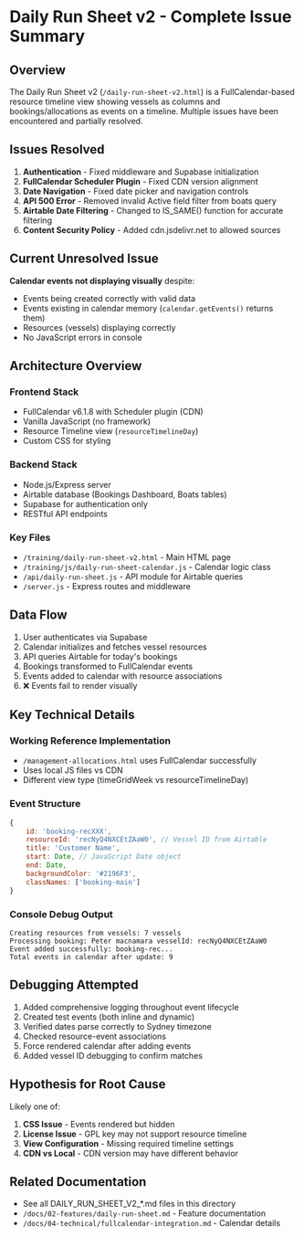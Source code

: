 # Daily Run Sheet v2 - Complete Issue Summary

## Overview
The Daily Run Sheet v2 (`/daily-run-sheet-v2.html`) is a FullCalendar-based resource timeline view showing vessels as columns and bookings/allocations as events on a timeline. Multiple issues have been encountered and partially resolved.

## Issues Resolved
1. **Authentication** - Fixed middleware and Supabase initialization
2. **FullCalendar Scheduler Plugin** - Fixed CDN version alignment
3. **Date Navigation** - Fixed date picker and navigation controls
4. **API 500 Error** - Removed invalid Active field filter from boats query
5. **Airtable Date Filtering** - Changed to IS_SAME() function for accurate filtering
6. **Content Security Policy** - Added cdn.jsdelivr.net to allowed sources

## Current Unresolved Issue
**Calendar events not displaying visually** despite:
- Events being created correctly with valid data
- Events existing in calendar memory (`calendar.getEvents()` returns them)
- Resources (vessels) displaying correctly
- No JavaScript errors in console

## Architecture Overview

### Frontend Stack
- FullCalendar v6.1.8 with Scheduler plugin (CDN)
- Vanilla JavaScript (no framework)
- Resource Timeline view (`resourceTimelineDay`)
- Custom CSS for styling

### Backend Stack
- Node.js/Express server
- Airtable database (Bookings Dashboard, Boats tables)
- Supabase for authentication only
- RESTful API endpoints

### Key Files
- `/training/daily-run-sheet-v2.html` - Main HTML page
- `/training/js/daily-run-sheet-calendar.js` - Calendar logic class
- `/api/daily-run-sheet.js` - API module for Airtable queries
- `/server.js` - Express routes and middleware

## Data Flow
1. User authenticates via Supabase
2. Calendar initializes and fetches vessel resources
3. API queries Airtable for today's bookings
4. Bookings transformed to FullCalendar events
5. Events added to calendar with resource associations
6. ❌ Events fail to render visually

## Key Technical Details

### Working Reference Implementation
- `/management-allocations.html` uses FullCalendar successfully
- Uses local JS files vs CDN
- Different view type (timeGridWeek vs resourceTimelineDay)

### Event Structure
```javascript
{
    id: 'booking-recXXX',
    resourceId: 'recNyQ4NXCEtZAaW0', // Vessel ID from Airtable
    title: 'Customer Name',
    start: Date, // JavaScript Date object
    end: Date,
    backgroundColor: '#2196F3',
    classNames: ['booking-main']
}
```

### Console Debug Output
```
Creating resources from vessels: 7 vessels
Processing booking: Peter macnamara vesselId: recNyQ4NXCEtZAaW0
Event added successfully: booking-rec...
Total events in calendar after update: 9
```

## Debugging Attempted
1. Added comprehensive logging throughout event lifecycle
2. Created test events (both inline and dynamic)
3. Verified dates parse correctly to Sydney timezone
4. Checked resource-event associations
5. Force rendered calendar after adding events
6. Added vessel ID debugging to confirm matches

## Hypothesis for Root Cause
Likely one of:
1. **CSS Issue** - Events rendered but hidden
2. **License Issue** - GPL key may not support resource timeline
3. **View Configuration** - Missing required timeline settings
4. **CDN vs Local** - CDN version may have different behavior

## Related Documentation
- See all DAILY_RUN_SHEET_V2_*.md files in this directory
- `/docs/02-features/daily-run-sheet.md` - Feature documentation
- `/docs/04-technical/fullcalendar-integration.md` - Calendar details
